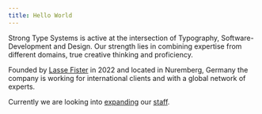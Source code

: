 ```yaml
---
title: Hello World
---
```



Strong Type Systems is active at the intersection of Typography,
Software-Development and Design. Our strength lies in combining
expertise from different domains, true creative thinking
and <span class="nowrap">proficiency.</span>

Founded by [Lasse Fister](./team#lasse) in 2022 and
located in Nuremberg, Germany the company is working for international
clients and with a global network of experts.

Currently we are looking <!--for [local clients](./contact)
and -->into [expanding](./jobs) our [staff](./team).
